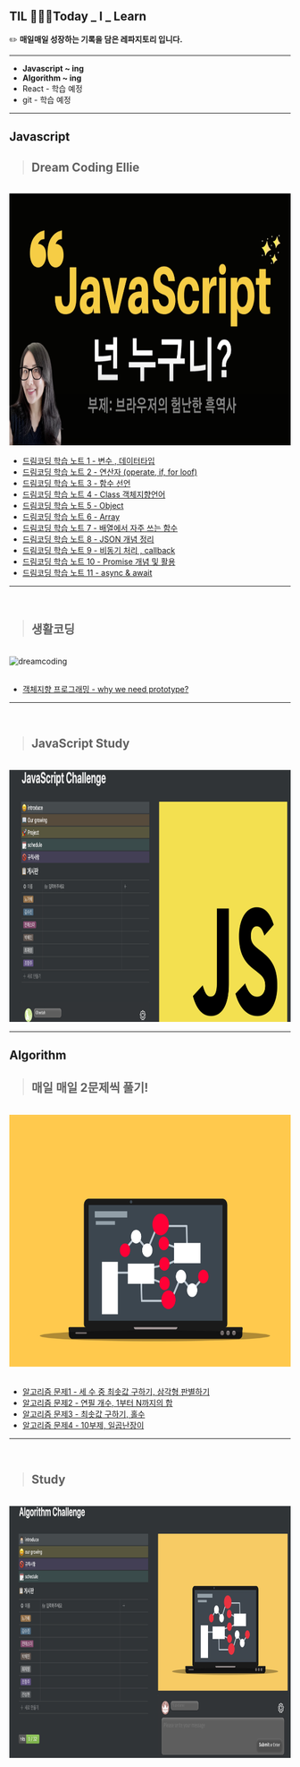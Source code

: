 ## TIL 🧑🏻‍💻Today _ I _ Learn
✏️  **매일매일 성장하는 기록을 담은 레파지토리 입니다.**

--------
- **Javascript ~ ing**
- **Algorithm ~ ing**
- React - 학습 예정
- git - 학습 예정
---
## **Javascript**
>## Dream Coding Ellie
<br>

<div align="left"><img src="Dream_Academy/asset/자바스크립트.png" width="700px" height="450px" alt="dreamcoding"></img></div>

- [드림코딩 학습 노트 1 - 변수 , 데이터타입](https://blog.naver.com/goawmfhfl1/222337915001)
- [드림코딩 학습 노트 2 - 연산자 (operate, if, for loof)](https://blog.naver.com/goawmfhfl1/222340080322)
- [드림코딩 학습 노트 3 - 함수 선언](https://blog.naver.com/goawmfhfl1/222341108210)
- [드림코딩 학습 노트 4 - Class 객체지향언어](https://blog.naver.com/goawmfhfl1/222342884728)
- [드림코딩 학습 노트 5 - Object](https://blog.naver.com/goawmfhfl1/222343702791)
- [드림코딩 학습 노트 6 - Array](https://blog.naver.com/goawmfhfl1/222348019526)
- [드림코딩 학습 노트 7 - 배열에서 자주 쓰는 함수](https://blog.naver.com/goawmfhfl1/222349614347)
- [드림코딩 학습 노트 8 - JSON 개념 정리](https://blog.naver.com/goawmfhfl1/222350916479)
- [드림코딩 학습 노트 9 - 비동기 처리 , callback](https://blog.naver.com/goawmfhfl1/222354478967)
- [드림코딩 학습 노트 10 - Promise 개념 및 활용](https://blog.naver.com/goawmfhfl1/222356214171)
- [드림코딩 학습 노트 11 - async & await](https://blog.naver.com/goawmfhfl1/222357622815)
---
<br>

>## 생활코딩
</br>
<div align="left"><img src="https://t1.daumcdn.net/cfile/tistory/253BF74B52E0F4EE1C" width="700px" height="450px" alt="dreamcoding"></img></div>
<br>

- [객체지향 프로그래밍 - why we need prototype?](https://blog.naver.com/goawmfhfl1/222385620281)

---
</br>

>## JavaScript Study
</br>
<a href = "https://www.notion.so/JavaScript-Challenge-d6b9a65deb9d4919aed3d8f7e817f5c7"><div align="left"><img src="Algorithm&structor/asset/img/J_Study.png" width="750px" height="450px" alt="dreamcoding"></img></div></a>

---
## **Algorithm**
>## 매일 매일 2문제씩 풀기!
<br>
<div align="left"><img src="Algorithm&structor/asset/img/Algorihtm.png" width="700px" height="450px" alt="dreamcoding"></img></div>

<br>

- [알고리즘 문제1 - 세 수 중 최솟값 구하기, 삼각형 판별하기](https://blog.naver.com/goawmfhfl1/222379714283)
- [알고리즘 문제2 - 연필 개수, 1부터 N까지의 합](https://blog.naver.com/goawmfhfl1/222381099270)
- [알고리즘 문제3 - 최솟값 구하기, 홀수](https://blog.naver.com/goawmfhfl1/222382951813)
- [알고리즘 문제4 - 10부제, 일곱난장이](https://blog.naver.com/goawmfhfl1/222384811095)
---
<br>

>## Study
<br>
<a href="https://www.notion.so/Algorithm-Challenge-ca82d86996c94a1287ba7c6ce45388da"><div align="left"><img src="Algorithm&structor/asset/img/A_Study.png" width="750px" height="450px" alt="dreamcoding"></img></div><a>
